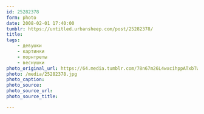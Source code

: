 ```yaml
---
id: 25282378
form: photo
date: 2008-02-01 17:40:00
tumblr: https://untitled.urbansheep.com/post/25282378/
title:
tags:
    - девушки
    - картинки
    - порнтреты
    - веснушки
photo_original_url: https://64.media.tumblr.com/78n67m26L4wxcihppATxbTwg_r1_500.jpg
photo: /media/25282378.jpg
photo_caption: 
photo_source:
photo_source_url:
photo_source_title:

---
```


